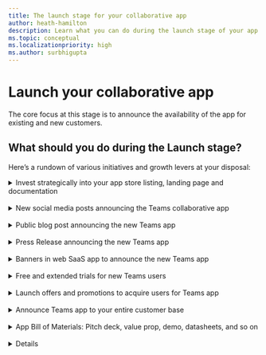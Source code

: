 ```yaml
---
title: The launch stage for your collaborative app
author: heath-hamilton
description: Learn what you can do during the launch stage of your app to grow your app
ms.topic: conceptual
ms.localizationpriority: high
ms.author: surbhigupta
---
```

# Launch your collaborative app

The core focus at this stage is to announce the availability of the app for existing and new customers.

## What should you do during the Launch stage?

Here’s a rundown of various initiatives and growth levers at your disposal:

<details>
<summary>Invest strategically into your app store listing, landing page and documentation</summary>

Ensure that you’ve included links to your Teams app in your landing page, documentation, marketing materials, and so on. For more information, see [Promote your app on another site](/concepts/deploy-and-publish/appsource/post-publish/overview#promote-your-app-on-another-site) to fetch the link to your app inside the Teams in-product marketplace.

For more information on AppSource, see [Microsoft AppSource](/marketplace/apps?product=teams) and search for your app in the search box. Pick the URL from the browser’s address bar.

The following growth levers are pertinent at this stage:

- **App store listing**: It's the description and metadata that appears on the public Teams marketplace. It's the most important piece of text that conveys what your app can do, and the value users can derive out of it. The app store listing appears within the App Store in Teams clients. It also appears on the AppSource public marketplace on the web.

    Here’s some key guidance:

  - Call out specifically what your app can do inside Teams vs focusing on your core SaaS product. Users are hiring your app to do a job in Teams, not in your web SaaS app for the browser or native mobile clients and want to certain it can deliver value inside Teams. It helps if you can call out the degree of overlap in terms of supported scenarios between your core SaaS product and Teams app.
  - Use bullet points and emojis to break the wall of text and achieve better readability.
  - Include screenshots in your listing that show the app’s experience and underscore the user value inside Teams.
  - Include a video in your listing that shows the app’s experience inside Teams. Generic marketing videos that talk about the user problem your app is solving or one that simply gives an overview of your entire SaaS product aren't meaningful. It leads to higher customer satisfaction if you set accurate expectations for your app's user experience.
  - Make sure to include links to public references and success stories to build trust that your Teams app has already benefited customers. It will instill confidence in new customers looking to acquire or try your app.

    **Resources and examples for inspiration**

    Your app store listing must meet the validation guidelines and Teams marketplace policies to be published.

    For more information on optimizing your app store listing, see [Chapter 2 in Best Practices Guide](https://partner.microsoft.com/reach-customers/gtm) <br> See store listings of Polly, Zoho, Atlassian and so on.

- **Landing page**: It's the landing page for your app hosted on your website. You can use this page to talk about your Teams app in full detail. It can include the value delivered inside Teams, personas targeted, key scenarios, details of subscription or pricing, customer testimonials, and so on.  You can use this page to receive traffic from your core SaaS product or periodic digital or social campaigns 

    Here’s some key guidance:

  - As you’ve built a collaborative app inside Teams, avoid labeling it as a “Teams integration” page and linking it under the “Integrations” section in your website header, navigation menu or footer.
  - Your Teams collaborative app deserves a top-level link in your website header, navigation menu or footer. Make it easy to discover – more traffic is the first step to increased acquisition.
  - Use the recommended app store CTA arts on multiple places on this page prominently to direct users to acquire your app.
  - Include beautiful video, animated gifs, and artful screenshots of your real Teams app on this page for an impactful storytelling. Your goal should be to get everyone who lands on this page to try out your Teams app immediately.
  - Make sure to include links to public references and success stories to build trust that your Teams app has already benefited customers.
  - It’s a good practice to include a FAQ section where users can quickly find answers to their most common queries related to your Teams app. It can include scenarios, features, any other cost or pricing, which SaaS subscription plans of yours support the Teams app, and so on.
  - Include download links to on-demand webinars or sign-up links to scheduled trainings, webinars, or events for your Teams app on this page. Remember these are all valuable marketing qualified leads for your app.
  - Include a section on this page to collect user feedback about the Teams app including new feature asks. You can also use the landing page to frequently showcase the planned roadmap for your Teams app. Your users can use this page to upvote or downvote upcoming features.
  - This page must link to public pages and host downloadable copies of various bills of materials for your Teams app. For more information, see bill of materials section. It can include technical solution datasheets, Teams app one-pager, IT admin guides, end-user facing app usage guides, and so on.
  - Your detailed public Support or documentation page for the Teams app (see Documentation section) must also be prominently discoverable on this page. Users typically stumble upon the app’s landing page via search results.
  - Add a link to this page in your core SaaS product, for example, web app, native mobile apps, from periodic digital or social campaigns targeted at users who may be using Teams.
  - You have a support chatbot available on your website to help visitors find the right information or get human assistance. Ensure that you deploy and tune the same for visitors coming to this page for your Teams app.

    **Resources and examples for inspiration**

    For more information on guidelines for your website landing page, see [Chapter 3 in Best Practices Guide](https://partner.microsoft.com/reach-customers/gtm).

    You must use the following badge on your landing page to direct users to acquire your app from AppSource or the Teams in-client marketplace:

    :::image type="content" source="../../../../../assets/images/app-fundamentals/landing-page.png" alt-text="Badge to acquire app from AppSource or Teams in-client marketplace." lightbox="../../../../../assets/images/app-fundamentals/landing-page.png":::

    See good examples of landing pages from Polly, Zoho, Atlassian, and so on.

- **Documentation**: Coinciding with your Teams app going live, you must ensure the following public documentation hosted on your website:

  - **Support page for Teams collaborative app**: This page must contain any setup and configuration instructions required for the Teams app in your SaaS backend. Among other things, it must also include the following:

    - App rollout and governance guidelines for IT admins.
    - Troubleshooting steps for both IT admins and users when they run into specific problems.
    - Support FAQs.
    - How to raise support requests for your Teams app.
    - SLAs promised.

    Include links to download your app’s technical solution datasheet and IT admin facing guides on this page also.

  - **Usage guide for Teams collaborative app**: It's a highly recommended page to handhold new users in getting started with your app. It’s an opportunity to show how users can immediately get value by using your app inside Teams.

      Include links to download the Teams app one-pager and tend-user facing app usage guides on this page as well. We highly recommend adding a [Share to Teams](../../../../build-and-test/share-to-teams-from-web-apps.md) button on this page so that users who found this resource helpful can easily share it with their colleagues.

    **Resources and examples for inspiration**

    See good examples of support pages from Polly, Zoho, Atlassian and so on. <br> See good examples of other documentation pages from Wrike, Slido, and so on.

[Back to top](#what-should-you-do-during-the-launch-stage)
</details>
<br>
<details>
<summary>New social media posts announcing the Teams collaborative app</summary>

You can generate interest from both existing and new customers. You can also drive traffic to your app‘s landing page or directly to the app’s listing in Teams Marketplace. It can be done through social media posts and paid campaigns executed on your social channels.

Remember to include media, such as a video or an animated gif in your post to make it rich and interactive. Tag @M365 and @MicrosoftTeamsi in your posts. Use the hashtags #Teamsapps, #MicrosoftTeams, #TeamsISV throughout the year in social media posts for your collaborative app. It aids in extending exposure and flagging Microsoft’s social team for a potential retweet.

:::row:::
    :::column span="":::

        :::image type="content" source="../../../../../assets/images/app-fundamentals/social-media-posts.png" alt-text="Social media posts":::

    :::column-end:::
    :::column span="":::
        Connect with the [Microsoft 365 ISV Benefits Service Desk](mailto:ModernWorkISVPartner@microsoft.com) to seek guidance for your social media campaign and possible collaboration with Microsoft for execution. You can also seek help for the success metrics you should measure, such as:
        - Number of views or clicks on your social posts.
        - Number of visitors on your landing page.
        - Number of MQLs generated on the landing page.
        - Number of visitors to the app’s listing in marketplace.
        - Number of Teams app installs post launch.
    :::column-end:::
:::row-end:::

[Back to top](#what-should-you-do-during-the-launch-stage)
</details>
<br>
<details>
<summary>Public blog post announcing the new Teams app</summary>

Blog posts help communicate the value of your app and its integration with Microsoft Teams to your audience. Use your blog to introduce your Teams app, how to use it and communicate the value prop for your users including use cases, scenarios, customer stories. Include logos, animated gifs, screenshots, quotes, URLs, and information pertinent to promoting your app.

> [!NOTE]
> When using your blog channel to drive press or media coverage or to request Microsoft quotes, refer to Microsoft’s Press Release guidelines for reviews (see the press release section).
> Some example blog posts are:
>
> - [Wrike](https://www.wrike.com/blog/announcing-wrike-integration-microsoft-teams/)
> - [Adobe Creative Cloud](https://theblog.adobe.com/adobe-creative-cloud-and-microsoft-teams-creativity-meets-collaboration/)
> - [MeisterTask](https://www.meistertask.com/blog/product-news/2018/01/25/meistertask-projects-microsoft-teams/)
> - [MindMeister](https://www.mindmeister.com/blog/product-news/2017/09/19/mind-map-microsoft-teams/)
> - [Workday](https://blog.workday.com/en-us/2020/workday-for-microsoft-teams-helping-our-customers-work-more-efficiently.html)

[Back to top](#what-should-you-do-during-the-launch-stage)
</details>
<br>
<details>
<summary>Press Release announcing the new Teams app</summary>

Use PRs to publicly announce the application you've built and your collaboration with Microsoft.

> [!NOTE]
> Press releases and quotes must be reviewed by Microsoft representatives.

Connect with the [Microsoft 365 ISV Benefits Service Desk](mailto:ModernWorkISVPartner@microsoft.com) to avail of the service to review your press release draft and get a quote from Microsoft. Once you publicly post your press release, evangelize through other channels. Microsoft doesn't post partner press releases. // Example press releases. //

[Back to top](#what-should-you-do-during-the-launch-stage)
</details>
<br>
<details>
<summary>Banners in web SaaS app to announce the new Teams app</summary>

:::row:::
        :::column span="":::
            Include in-product CTAs prominently in your web SaaS product to let users know about your new or updated Teams collaborative app. You can use transient banners, notifications bar, what’s new notifications inside the SaaS product’s UI for all users.
        :::column-end:::
        :::column span="":::
            :::image type="content" source="../../../../../assets/images/app-fundamentals/in-product-banner.png" alt-text="In-product banner":::
        :::column-end:::
    :::row-end:::

You can also use push notifications to relevant users, such as those belonging to your customer organizations who use Microsoft 365.

The banner or notification CTA can direct users to your app‘s landing page or directly to the app’s listing in Teams Marketplace.

[Back to top](#what-should-you-do-during-the-launch-stage)
</details>
<br>
<details>
<summary>Free and extended trials for new Teams users</summary>

Since your goal at this stage is to achieve product-market fit for your app, it’s critical to learn how users are perceiving your new app and if they’re getting the intended value by using the app. If not already done for your core SaaS product, offer free trials to users who sign up for your app (and SaaS service) through the Teams channel. If you already offer trials for your SaaS product and your standard free trial period is 15 days, consider extending the trial period for Teams users to 30-60 days.

:::row:::
    :::column span="":::
        :::image type="content" source="../../../../../assets/images/app-fundamentals/trials-store-listing.png.png" alt-text="Free or extended trials in app store listing and FRE flow.":::
    :::column-end:::
    :::column span="":::
        Given you’ve built your Teams app for collaborative use cases, you'll naturally want trial users to invite their colleagues as well to use your app in shared context inside Teams. An extended trial facilitates collaborative evaluation of your app and increases the likelihood of these users converting to paid and sticky customers.
    :::column-end:::
:::row-end:::

[Back to top](#what-should-you-do-during-the-launch-stage)
</details>
<br>
<details>
<summary>Launch offers and promotions to acquire users for Teams app</summary>

To acquire new customers for your Teams collaborative app, consider offering a little extra incentive to Teams users other than what’s available for your core SaaS product. If your app requires paid subscriptions, consider offering launch period discounts.

Consider promotions, such as 1:1 product demos, customer success consultations, invite-only webinars, trainings for the entire business unit or team using your Teams app help to differentiate your app. Such promotions help accelerate customer acquisition.

If you've already listed your transactable SaaS subscriptions for the Teams app in the marketplace, ensure that you price them at a discount. It encourages users to purchase your offer directly from the Teams marketplace.

[Back to top](#what-should-you-do-during-the-launch-stage)
</details>
<br>
<details>
<summary>Announce Teams app to your entire customer base</summary>

The first time your Teams app goes live on the marketplace and for major subsequent updates, consider outreach to your entire customer base announcing the availability of the app. While social media posts, public blog post and press releases are for the entire world audience, to-customer emails are the best channel to drive awareness about your app within existing customer organizations.

Ensure that you introduce your Teams app, its usage, and its value proposition for your users. It must include use cases, scenarios, customer stories via animated gifs, screenshots, quotes, and CTAs to your app’s public landing page. Also, add install links to the Teams marketplace for those users who are willing to get started immediately.

[Back to top](#what-should-you-do-during-the-launch-stage)
</details>
<br>
<details>
<summary>App Bill of Materials: Pitch deck, value prop, demo, datasheets, and so on</summary>

:::row:::
    :::column span="":::
    :::image type="content" source="../../../../../assets/images/app-fundamentals/app-bill-a.png" alt-text="App bill material":::
    :::column-end:::
    :::column span="3":::
    To help Microsoft’s customer-facing teams talk about your app, we encourage you to develop Go-to-  Market Bill of Materials (GTM BOM). This bill of materials enables thousands of Microsoft customer-facing personnel to successfully discuss and demonstrate the benefits of your app when meeting with customers.
    :::column-end:::
    :::column span="":::
    :::image type="content" source="../../../../../assets/images/app-fundamentals/app-bill-b.png" alt-text="App bill of materials":::
    :::column-end:::
:::row-end:::

| GTM BOM asset | Description |
| --- | --- |
| One-page overview | Provides an overview of what your app does and the core value proposition of using the app inside Microsoft Teams. |
| Customer pitch deck | A customer-shareable PowerPoint presentation that demonstrates the value of your app integrated within the Microsoft Teams platform. The presentation details the core benefits, features and capabilities of your app and includes a story of a customer successfully using your app. |
| Demo video | A 60-second video that demonstrates the features of your app and how it adds value to your customer. |
| Global contacts list | A list of contacts within your organization across regions that Microsoft customer success, sales and engineering teams can engage to facilitate app deployment and onboard new customers. |
| Customer success story | A one-page PowerPoint slide that shares how a customer is successfully using your app in Microsoft Teams and the benefit they're receiving from it. |
| Customer support for end users and IT Admins | An overview of how customers can get support for any issues they encounter using your integrated Microsoft Teams app. |
| IT Admin - App Config and Rollout Guide | A guide for IT admins of customer organizations to configure and roll out the integrated Microsoft Teams app for their users. |
| End User - Getting Started and Usage Guide | A guide for end users on how to get signed in and use the features of your integrated Microsoft Teams app. |
| Technical solution datasheet | Provides an overview of the architecture, APIs, data handling and compliance aspects of your Teams app. This document is helpful for IT admins as well as  Microsoft sales and customer success engineers when rolling out an overall solution into a customer’s organization. |
| Adoption templates (emails, flyers) | An email both your customers and Microsoft’s customer-facing employees can use to drive awareness of your app within the customer organization. |

[Back to top](#what-should-you-do-during-the-launch-stage)
</details>
<br>
<details>

## Where can Microsoft help?

<details>
<summary>Support for launch content asset development</summary>

Connect with the [Microsoft 365 ISV Benefits Service Desk](mailto:ModernWorkISVPartner@microsoft.com) and request access to co-branded marketing templates and branding guidance for use in your Microsoft Teams marketing activities. Review the template(s) or guidance provided and upload your drafted GTM BOM asset(s) and request form(s) to your custom SharePoint folder for Microsoft to distribute internally.

</details>
<br>
<details>
<summary>Teams app store listing optimization</summary>

Improve your solution listing in Teams marketplace.

</details>
<br>
<details>
<summary>App store marketing toolkit</summary>

Apply best practices and leverage templated campaign collateral to customize marketing for your Teams app.

</details>
<br>
<details>
<summary>Partner press release and blog content review</summary>

Publicly announce your Teams app by leveraging this service to review of a press release you draft and get a quote from a Microsoft representative.

</details>
<br>
<details>
<summary>Amplify partner press release and blog on social</summary>

Microsoft can help Teams customers gain awareness of your new or updated collaborative app by including your app in the Commercial Marketplace “What’s New” blog as well as amplifying your blog or PR on social channels.

</details>
<br>
<details>
<summary>Microsoft Teams TechCommunity Blog Post</summary>

Get in touch with the field, account, or engineering representatives from Microsoft to discuss the possibility of publishing a dedicated blog post on Teams blog.

Here's an example of a [blog post](https://techcommunity.microsoft.com/t5/microsoft-teams-blog/salesforce-brings-sales-and-service-data-into-microsoft-teams-to/ba-p/2521221).

</details>
<br>
<details>
<summary>Features placements in AppSource and the Teams in-product app store</summary>

Get in touch with your Microsoft field, account or engineering representatives or connect with the [Microsoft 365 ISV Benefits Service Desk](mailto:ModernWorkISVPartner@microsoft.com) to feature your app in AppSource and or or the Teams in-client app store merchandising sections.

> [!NOTE]
> The Microsoft Teams store editorial team determines the prominence and location of an app within the editorial sections such as promo banner on the Teams store based on ranking parameters.
>
> For more information, see [Microsoft Teams store ranking parameters](../teams-store-ranking-parameters.md).

</details>
<br>
<details>
<summary>Co-present in Teams app-focused public webinars hosted by you</summary>

Get in touch with your Microsoft field, account, or engineering representatives to request their participation in to-customer webinars you’re planning to announce and evangelize your Teams collaborative app.

</details>

## Next step

> [!div class="nextstepaction"]
> [Gaining traction for your collaborative app in the market](gain-traction.md)
